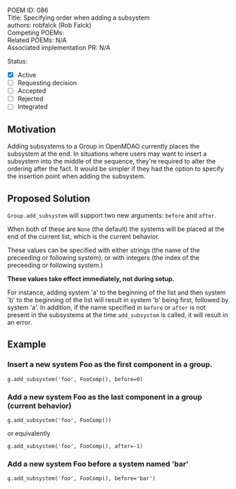 POEM ID: 086  
Title: Specifying order when adding a subsystem  
authors: robfalck (Rob Falck)  
Competing POEMs:  
Related POEMs:  N/A  
Associated implementation PR: N/A

Status:

- [x] Active
- [ ] Requesting decision
- [ ] Accepted 
- [ ] Rejected
- [ ] Integrated

## Motivation

Adding subsystems to a Group in OpenMDAO currently places the subsystem at the end.
In situations where users may want to insert a subsystem into the middle of the sequence, they're required to alter the ordering after the fact.
It would be simpler if they had the option to specify the insertion point when adding the subsystem.

## Proposed Solution

`Group.add_subsystem` will support two new arguments: `before` and `after`.

When both of these are `None` (the default) the systems will be placed at the end of the current list, which is the current behavior.

These values can be specified with either strings (the name of the preceeding or following system), or with integers (the index of the preceeding or following system.)

**These values take effect immediately, not during setup.**

For instance, adding system 'a' to the beginning of the list and then system 'b' to the beginning of the list will result in system 'b' being first, followed by system 'a'.
In addition, if the name specified in `before` or `after` is not present in the subsystems at the time `add_subsystem` is called, it will result in an error.

## Example

### Insert a new system Foo as the first component in a group.
```
g.add_subsystem('foo', FooComp(), before=0)
```

### Add a new system Foo as the last component in a group (current behavior)

```
g.add_subsystem('foo', FooComp())
```

or equivalently

```
g.add_subsystem('foo', FooComp(), after=-1)
```

### Add a new system Foo before a system named 'bar'

```
g.add_subsystem('foo', FooComp(), before='bar')
```
